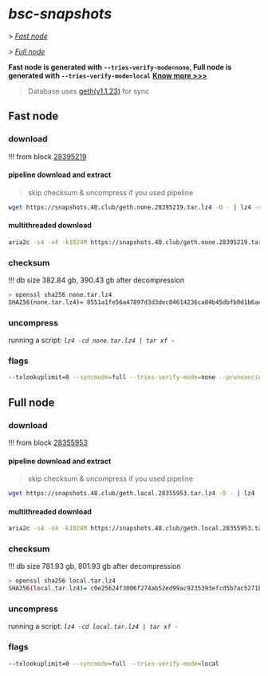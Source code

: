 # *bsc-snapshots*


*\> [Fast node](#fast-node)*

*\> [Full node](#full-node)*

**Fast node is generated with `--tries-verify-mode=none`, Full node is generated with `--tries-verify-mode=local`**
**[Know more >>>](https://github.com/bnb-chain/bsc/pull/926)**

> Database uses [geth(v1.1.23)](https://github.com/bnb-chain/bsc/releases/tag/v1.1.23) for sync


## Fast node

### download

<!-- begin_none -->

!!! from block [28395219](https://bscscan.com/block/28395219)

#### pipeline download and extract
> skip checksum & uncompress if you used pipeline
```bash
wget https://snapshots.48.club/geth.none.28395219.tar.lz4 -O - | lz4 -cd | tar xf -
```

#### multithreaded download

```bash
aria2c -s4 -x4 -k1024M https://snapshots.48.club/geth.none.28395219.tar.lz4 -o none.tar.lz4
```


### checksum

!!! db size 382.84 gb, 390.43 gb after decompression
```bash
> openssl sha256 none.tar.lz4
SHA256(none.tar.lz4)= 8551a1fe56a47897d3d3dec04614236ca04b45dbfb0d1b6aeeb46d8755c043fc
```

<!-- end_none -->

### uncompress


running a script: _`lz4 -cd none.tar.lz4 | tar xf -`_


### flags


```bash
--txlookuplimit=0 --syncmode=full --tries-verify-mode=none --pruneancient=true --diffblock=5000
```


## Full node


### download

<!-- begin_local -->

!!! from block [28355953](https://bscscan.com/block/28355953)

#### pipeline download and extract
> skip checksum & uncompress if you used pipeline
```bash
wget https://snapshots.48.club/geth.local.28355953.tar.lz4 -O - | lz4 -cd | tar xf -
```

#### multithreaded download

```bash
aria2c -s4 -x4 -k1024M https://snapshots.48.club/geth.local.28355953.tar.lz4 -o local.tar.lz4
```


### checksum

!!! db size 781.93 gb, 801.93 gb after decompression
```bash
> openssl sha256 local.tar.lz4
SHA256(local.tar.lz4)= c0e25624f3006f274ab52ed99ac9235393efcd5b7ac5271b42d0e9cbd00490b3
```

<!-- end_local -->


### uncompress


running a script: _`lz4 -cd local.tar.lz4 | tar xf -`_


### flags


```bash
--txlookuplimit=0 --syncmode=full --tries-verify-mode=local
```
